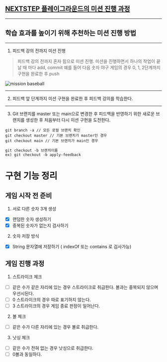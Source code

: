 ## [NEXTSTEP 플레이그라운드의 미션 진행 과정](https://github.com/next-step/nextstep-docs/blob/master/playground/README.md)

---
## 학습 효과를 높이기 위해 추천하는 미션 진행 방법

---
1. 피드백 강의 전까지 미션 진행 
> 피드백 강의 전까지 혼자 힘으로 미션 진행. 미션을 진행하면서 하나의 작업이 끝날 때 마다 add, commit
> 예를 들어 다음 숫자 야구 게임의 경우 0, 1, 2단계까지 구현을 완료한 후 push

![mission baseball](https://raw.githubusercontent.com/next-step/nextstep-docs/master/playground/images/mission_baseball.png)

---
2. 피드백 앞 단계까지 미션 구현을 완료한 후 피드백 강의를 학습한다.

---
3. Git 브랜치를 master 또는 main으로 변경한 후 피드백을 반영하기 위한 새로운 브랜치를 생성한 후 처음부터 다시 미션 구현을 도전한다.

```
git branch -a // 모든 로컬 브랜치 확인
git checkout master // 기본 브랜치가 master인 경우
git checkout main // 기본 브랜치가 main인 경우

git checkout -b 브랜치이름
ex) git checkout -b apply-feedback
```

# 구현 기능 정리 

## 게임 시작 전 준비
1) 서로 다른 숫자 3개 생성
- [x] 랜덤한 숫자 생성하기
- [x] 중복된 숫자가 없는지 검사하기 

2) 숫자 저장 방식 
- [x] String 문자열에 저장하기 ( indexOf 또는 contains 로 검사가능)

## 게임 진행 과정
1) 스트라이크 체크
- [ ] 같은 수가 같은 자리에 있는 경우 스트라이크로 취급한다. 볼과는 중복되지 않으며 우선시된다.
- [ ] 0 스트라이크의 경우 따로 표기하지 않는다.   
- [ ] 3 스트라이크의 경우 게임 종료 판정이 일어난다. 

2) 볼 체크 
- [ ] 같은 수가 다른 자리에 있는 경우 볼로 취급한다. 

3) 낫싱 체크 
- [ ] 같은 수가 전혀 없는 경우 낫싱으로 취급한다. 
- [ ] 0볼과 동일하다. 

